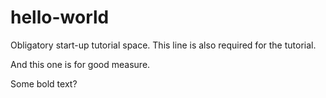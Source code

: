 # hello-world
Obligatory start-up tutorial space.
This line is also required for the tutorial.

And this one is for good measure.

Some bold text?
